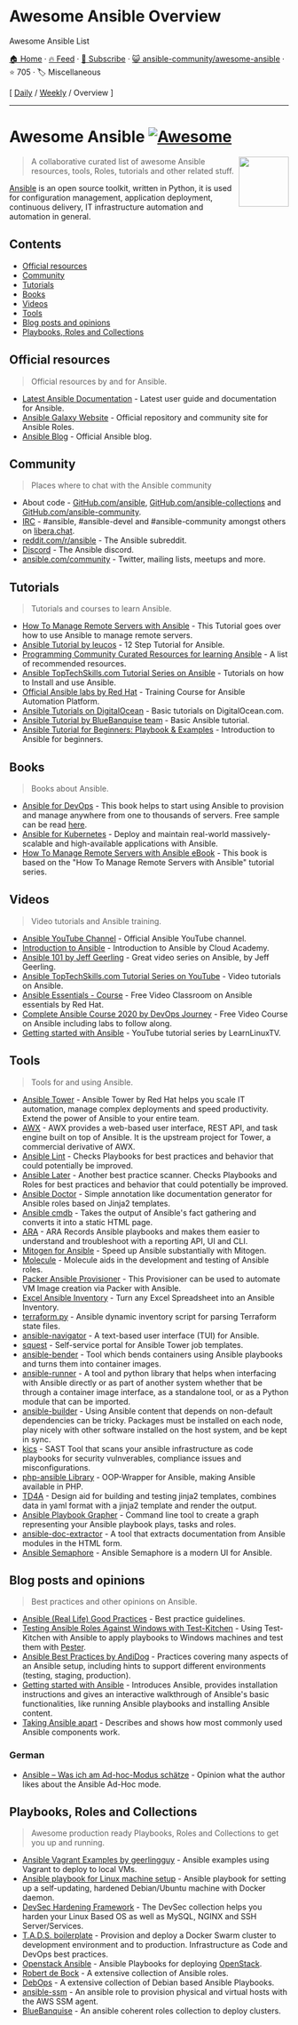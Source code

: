 # Awesome Ansible Overview

Awesome Ansible List

[🏠 Home](/README.md) · [🔥 Feed](https://www.trackawesomelist.com/ansible-community/awesome-ansible/rss.xml) · [📮 Subscribe](https://trackawesomelist.us17.list-manage.com/subscribe?u=d2f0117aa829c83a63ec63c2f&id=36a103854c) · [😺 ansible-community/awesome-ansible](https://github.com/ansible-community/awesome-ansible) · ⭐ 705 · 🏷️ Miscellaneous

[ [Daily](/content/ansible-community/awesome-ansible/README.md) / [Weekly](/content/ansible-community/awesome-ansible/week/README.md) / Overview ]

---

# Awesome Ansible [![Awesome](https://awesome.re/badge.svg)](https://awesome.re)

<!--lint disable double-link-->

[<img src="https://github.com/ansible-community/awesome-ansible/raw/main/ansible_logo.svg" align="right" width="90">](https://www.ansible.com/)

> A collaborative curated list of awesome Ansible resources, tools, Roles, tutorials and other related stuff.

[Ansible](https://www.ansible.com/) is an open source toolkit, written in Python, it is used for  configuration management, application deployment, continuous delivery, IT infrastructure automation and automation in general.

<!--lint enable double-link-->

## Contents

*   [Official resources](#official-resources)
*   [Community](#community)
*   [Tutorials](#tutorials)
*   [Books](#books)
*   [Videos](#videos)
*   [Tools](#tools)
*   [Blog posts and opinions](#blog-posts-and-opinions)
*   [Playbooks, Roles and Collections](#playbooks-roles-and-collections)

## Official resources

> Official resources by and for Ansible.

*   [Latest Ansible Documentation](https://docs.ansible.com/ansible/latest/user_guide/index.html) - Latest user guide and documentation for Ansible.
*   [Ansible Galaxy Website](https://galaxy.ansible.com/) - Official repository and community site for Ansible Roles.
*   [Ansible Blog](https://www.ansible.com/blog) - Official Ansible blog.

## Community

> Places where to chat with the Ansible community

*   About code - [GitHub.com/ansible](https://github.com/ansible), [GitHub.com/ansible-collections](https://github.com/ansible-collections) and [GitHub.com/ansible-community](https://github.com/ansible-community).
*   [IRC](https://docs.ansible.com/ansible/latest/community/communication.html#irc-channels) - #ansible, #ansible-devel and #ansible-community amongst others on [libera.chat](https://libera.chat/).
*   [reddit.com/r/ansible](https://old.reddit.com/r/ansible/) - The Ansible subreddit.
*   [Discord](https://old.reddit.com/r/ansible/comments/jv5shj/ansible_discord_server_come_get_ansible_help_in/) - The Ansible discord.
*   [ansible.com/community](https://ansible.com/community) - Twitter, mailing lists, meetups and more.

## Tutorials

> Tutorials and courses to learn Ansible.

*   [How To Manage Remote Servers with Ansible](https://www.digitalocean.com/community/tutorial_series/how-to-manage-remote-servers-with-ansible) - This Tutorial goes over how to use Ansible to manage remote servers.
*   [Ansible Tutorial by leucos](https://github.com/leucos/ansible-tuto) - 12 Step Tutorial for Ansible.
*   [Programming Community Curated Resources for learning Ansible](https://hackr.io/tutorials/learn-ansible) - A list of recommended resources.
*   [Ansible TopTechSkills.com Tutorial Series on Ansible](https://www.toptechskills.com/ansible-tutorials-courses/) - Tutorials on how to Install and use Ansible.
*   [Official Ansible labs by Red Hat](https://ansible.github.io/workshops/exercises/ansible_rhel/) - Training Course for Ansible Automation Platform.
*   [Ansible Tutorials on DigitalOcean](https://www.digitalocean.com/community/tags/ansible?subtype=tutorial) - Basic tutorials on DigitalOcean.com.
*   [Ansible Tutorial by BlueBanquise team](http://bluebanquise.com/documentation/releases/1.5.0/training_ansible.html) - Basic Ansible tutorial.
*   [Ansible Tutorial for Beginners: Playbook & Examples](https://spacelift.io/blog/ansible-tutorial) - Introduction to Ansible for beginners.

## Books

> Books about Ansible.

*   [Ansible for DevOps](https://www.ansiblefordevops.com/) - This book helps to start using Ansible to provision and manage anywhere from one to thousands of servers. Free sample can be read [here](https://leanpub.com/ansible-for-devops/read_sample).
*   [Ansible for Kubernetes](https://www.ansibleforkubernetes.com/) - Deploy and maintain real-world massively-scalable and high-available applications with Ansible.
*   [How To Manage Remote Servers with Ansible eBook](https://www.digitalocean.com/community/books/how-to-manage-remote-servers-with-ansible-ebook) - This book is based on the "How To Manage Remote Servers with Ansible" tutorial series.

## Videos

> Video tutorials and Ansible training.

*   [Ansible YouTube Channel](https://www.youtube.com/channel/UCPJo5UY1KsP7J1BuHmiWNzQ) - Official Ansible YouTube channel.
*   [Introduction to Ansible](https://youtu.be/iVWmbStE1MM) - Introduction to Ansible by Cloud Academy.
*   [Ansible 101 by Jeff Geerling](https://www.jeffgeerling.com/blog/2020/ansible-101-jeff-geerling-youtube-streaming-series) - Great video series on Ansible, by Jeff Geerling.
*   [Ansible TopTechSkills.com Tutorial Series on YouTube](https://www.youtube.com/playlist?list=PLMyOob-UkeytIleCbMlFfCzaunOh27hm6) - Video tutorials on Ansible.
*   [Ansible Essentials - Course](https://www.redhat.com/en/services/training/do007-ansible-essentials-simplicity-automation-technical-overview) - Free Video Classroom on Ansible essentials by Red Hat.
*   [Complete Ansible Course 2020 by DevOps Journey](https://www.youtube.com/watch?v=KuiAiUyuDY4\&list=PLnFWJCugpwfzTlIJ-JtuATD2MBBD7_m3u\&index=1) - Free Video Course on Ansible including labs to follow along.
*   [Getting started with Ansible](https://youtube.com/playlist?list=PLT98CRl2KxKEUHie1m24-wkyHpEsa4Y70) - YouTube tutorial series by LearnLinuxTV.

## Tools

> Tools for and using Ansible.

*   [Ansible Tower](https://www.ansible.com/products/tower) - Ansible Tower by Red Hat helps you scale IT automation, manage complex deployments and speed productivity. Extend the power of Ansible to your entire team.
*   [AWX](https://github.com/ansible/awx) - AWX provides a web-based user interface, REST API, and task engine built on top of Ansible. It is the upstream project for Tower, a commercial derivative of AWX.
*   [Ansible Lint](https://github.com/ansible/ansible-lint) - Checks Playbooks for best practices and behavior that could potentially be improved.
*   [Ansible Later](https://github.com/thegeeklab/ansible-later) - Another best practice scanner. Checks Playbooks and Roles for best practices and behavior that could potentially be improved.
*   [Ansible Doctor](https://github.com/thegeeklab/ansible-doctor) - Simple annotation like documentation generator for Ansible roles based on Jinja2 templates.
*   [Ansible cmdb](https://github.com/fboender/ansible-cmdb) - Takes the output of Ansible's fact gathering and converts it into a static HTML page.
*   [ARA](https://github.com/ansible-community/ara) - ARA Records Ansible playbooks and makes them easier to understand and troubleshoot with a reporting API, UI and CLI.
*   [Mitogen for Ansible](https://mitogen.networkgenomics.com/ansible_detailed.html) - Speed up Ansible substantially with Mitogen.
*   [Molecule](https://molecule.readthedocs.io/en/latest/) - Molecule aids in the development and testing of Ansible roles.
*   [Packer Ansible Provisioner](https://packer.io/docs/provisioners/ansible-local.html) - This Provisioner can be used to automate VM Image creation via Packer with Ansible.
*   [Excel Ansible Inventory](https://github.com/KeyboardInterrupt/ansible_xlsx_inventory) - Turn any Excel Spreadsheet into an Ansible Inventory.
*   [terraform.py](https://github.com/mantl/terraform.py) - Ansible dynamic inventory script for parsing Terraform state files.
*   [ansible-navigator](https://github.com/ansible/ansible-navigator) - A text-based user interface (TUI) for Ansible.
*   [squest](https://hewlettpackard.github.io/squest/) - Self-service portal for Ansible Tower job templates.
*   [ansible-bender](https://ansible-community.github.io/ansible-bender/build/html/index.html) - Tool which bends containers using Ansible playbooks and turns them into container images.
*   [ansible-runner](https://github.com/ansible/ansible-runner) - A tool and python library that helps when interfacing with Ansible directly or as part of another system whether that be through a container image interface, as a standalone tool, or as a Python module that can be imported.
*   [ansible-builder](https://ansible-builder.readthedocs.io/en/latest/) - Using Ansible content that depends on non-default dependencies can be tricky. Packages must be installed on each node, play nicely with other software installed on the host system, and be kept in sync.
*   [kics](https://github.com/Checkmarx/kics) - SAST Tool that scans your ansible infrastructure as code playbooks for security vulnverables, compliance issues and misconfigurations.
*   [php-ansible Library](https://github.com/maschmann/php-ansible) - OOP-Wrapper for Ansible, making Ansible available in PHP.
*   [TD4A](https://github.com/cidrblock/td4a) - Design aid for building and testing jinja2 templates, combines data in yaml format with a jinja2 template and render the output.
*   [Ansible Playbook Grapher](https://github.com/haidaraM/ansible-playbook-grapher) - Command line tool to create a graph representing your Ansible playbook plays, tasks and roles.
*   [ansible-doc-extractor](https://github.com/xlab-steampunk/ansible-doc-extractor) - A tool that extracts documentation from Ansible modules in the HTML form.
*   [Ansible Semaphore](https://github.com/ansible-semaphore/semaphore) - Ansible Semaphore is a modern UI for Ansible.

## Blog posts and opinions

> Best practices and other opinions on Ansible.

*   [Ansible (Real Life) Good Practices](https://reinteractive.com/posts/167-ansible-real-life-good-practices) - Best practice guidelines.
*   [Testing Ansible Roles Against Windows with Test-Kitchen](https://hodgkins.io/testing-ansible-roles-windows-test-kitchen) - Using Test-Kitchen with Ansible to apply playbooks to Windows machines and test them with [Pester](https://github.com/pester/Pester/).
*   [Ansible Best Practices by AndiDog](https://andidog.de/blog/2017-04-24-ansible-best-practices) - Practices covering many aspects of an Ansible setup, including hints to support different environments (testing, staging, production).
*   [Getting started with Ansible](https://steampunk.si/blog/getting-started-with-ansible/) - Introduces Ansible, provides installation instructions and gives an interactive walkthrough of Ansible's basic functionalities, like running Ansible playbooks and installing Ansible content.
*   [Taking Ansible apart](https://steampunk.si/blog/taking-ansible-apart/) - Describes and shows how most commonly used Ansible components work.

### German

*   [Ansible – Was ich am Ad-hoc-Modus schätze](https://www.my-it-brain.de/wordpress/ansible-was-ich-am-ad-hoc-modus-schaetze/) - Opinion what the author likes about the Ansible Ad-Hoc mode.

## Playbooks, Roles and Collections

> Awesome production ready Playbooks, Roles and Collections to get you up and running.

*   [Ansible Vagrant Examples by geerlingguy](https://github.com/geerlingguy/ansible-vagrant-examples) - Ansible examples using Vagrant to deploy to local VMs.
*   [Ansible playbook for Linux machine setup](https://github.com/olivomarco/my-ansible-linux-setup) - Ansible playbook for setting up a self-updating, hardened Debian/Ubuntu machine with Docker daemon.
*   [DevSec Hardening Framework](https://dev-sec.io/) - The DevSec collection helps you harden your Linux Based OS as well as MySQL, NGINX and SSH Server/Services.
*   [T.A.D.S. boilerplate](https://github.com/Thomvaill/tads-boilerplate) - Provision and deploy a Docker Swarm cluster to development environment and to production. Infrastructure as Code and DevOps best practices.
*   [Openstack Ansible](https://github.com/openstack/openstack-ansible) - Ansible Playbooks for deploying [OpenStack](https://www.openstack.org/).
*   [Robert de Bock](https://robertdebock.nl) - A extensive collection of Ansible roles.
*   [DebOps](https://docs.debops.org/en/master/) - A extensive collection of Debian based Ansible Playbooks.
*   [ansible-ssm](https://github.com/HQarroum/ansible-ssm) - An ansible role to provision physical and virtual hosts with the AWS SSM agent.
*   [BlueBanquise](https://github.com/bluebanquise/bluebanquise) - An ansible coherent roles collection to deploy clusters.

